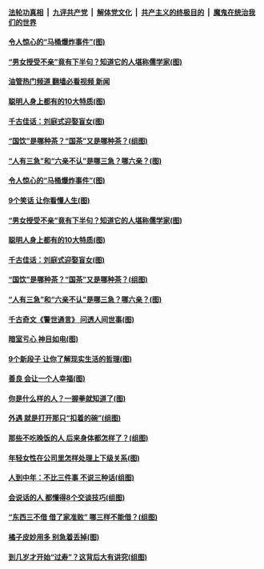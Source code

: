 ####  [法轮功真相](../../../../basic/blob/master/README.md?t=06012331) &nbsp;|&nbsp; [九评共产党](../../../../9ping.md/blob/master/README.md?t=06012331) &nbsp;|&nbsp; [解体党文化](../../../../jtdwh.md/blob/master/README.md?t=06012331)  &nbsp;|&nbsp; [共产主义的终极目的](../../../../gczydzjmd.md/blob/master/README.md?t=06012331) &nbsp;|&nbsp; [魔鬼在统治我们的世界](../../../../mgztzwmdsj.md/blob/master/README.md?t=06012331) 

#### [令人惊心的“马桶爆炸事件”(图)](../pages/p8/1007127.md?t=06012331) 

#### [“男女授受不亲”竟有下半句？知道它的人堪称儒学家(图)](../pages/p8/1007937.md?t=06012331) 

#### [油管热门频道 翻墙必看视频 新闻](http://45.76.130.85:81/youtube.html?06012331)

#### [聪明人身上都有的10大特质(图)](../pages/p8/1007926.md?t=06012331) 

#### [千古佳话：刘庭式迎娶盲女(图)](../pages/p8/1007882.md?t=06012331) 

#### [“国饮”是哪种茶？“国茶”又是哪种茶？(组图)](../pages/p8/1007123.md?t=06012331) 

#### [“人有三急”和“六亲不认”是哪三急？哪六亲？(图)](../pages/p8/1007048.md?t=06012331) 

#### [令人惊心的“马桶爆炸事件”(图)](../pages/p8/1007127.md?t=06012331) 

#### [9个笑话 让你看懂人生(图)](../pages/p8/1007373.md?t=06012331) 

#### [“男女授受不亲”竟有下半句？知道它的人堪称儒学家(图)](../pages/p8/1007937.md?t=06012331) 

#### [聪明人身上都有的10大特质(图)](../pages/p8/1007926.md?t=06012331) 

#### [千古佳话：刘庭式迎娶盲女(图)](../pages/p8/1007882.md?t=06012331) 

#### [“国饮”是哪种茶？“国茶”又是哪种茶？(组图)](../pages/p8/1007123.md?t=06012331) 

#### [“人有三急”和“六亲不认”是哪三急？哪六亲？(图)](../pages/p8/1007048.md?t=06012331) 

#### [千古奇文《警世通言》 问透人间世事(图)](../pages/p8/1007812.md?t=06012331) 

#### [暗室亏心 神目如电(图)](../pages/p8/1007563.md?t=06012331) 

#### [9个新段子 让你了解现实生活的哲理(图)](../pages/p8/1007553.md?t=06012331) 

#### [善良 会让一个人幸福(图)](../pages/p8/1007766.md?t=06012331) 

#### [你是什么样的人？一握拳就知道了(图)](../pages/p8/1007667.md?t=06012331) 

#### [外遇 就是打开那只“扣着的碗”(组图)](../pages/p8/1007739.md?t=06012331) 

#### [那些不吃晚饭的人 后来身体都怎样了？(组图)](../pages/p8/1006659.md?t=06012331) 

#### [年轻女性在公司里怎样处理上下级关系(图)](../pages/p8/1007737.md?t=06012331) 

#### [人到中年：不比三件事 不说三种话(组图)](../pages/p8/1007700.md?t=06012331) 

#### [会说话的人 都懂得8个交谈技巧(组图)](../pages/p8/1006854.md?t=06012331) 

#### [“东西三不借 借了家准败” 哪三样不能借？(组图)](../pages/p8/978677.md?t=06012331) 

#### [橘子皮妙用多 别急着丢掉(图)](../pages/p8/1007567.md?t=06012331) 

#### [到几岁才开始“过寿”？这背后大有讲究(组图)](../pages/p8/1003479.md?t=06012331) 

<img src='http://gfw-breaker.win/goodnews/indexes/p8.md' width='0px' height='0px'/>

